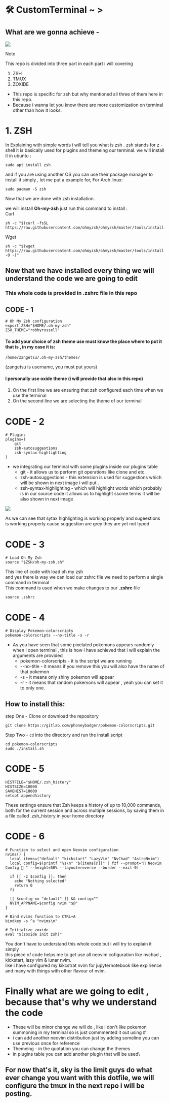# 🛠 CustomTerminal ~ >
## What are we gonna achieve -
![](Assets/Images/Screenshot_08-Jun_17-46-31_27791.png)

> [!NOTE]
> This repo is divided into three part in each part i will covering
> 1. ZSH
> 1. TMUX
> 1. ZOXIDE
> - This repo is specific for zsh but why mentioned all three of them here in this repo.
> - Because i wanna let you know there are more customization on terminal other than how it looks.

# 1. ZSH
In Explaining with simple words i will tell you what is zsh . zsh stands for z - shell it is basically used for plugins and themeing our terminal.
we will install it in ubuntu :
```
sudo apt install zsh
```
and if you are using another OS you can use their package manager to install it simply , let me put a example for, 
For Arch linux:
```
sudo pacman -S zsh
```
Now that we are done with zsh installation.

we will install **Oh-my-zsh** just run this command to install :\
Curl
```
sh -c "$(curl -fsSL https://raw.githubusercontent.com/ohmyzsh/ohmyzsh/master/tools/install.sh)"
```
Wget
```
sh -c "$(wget https://raw.githubusercontent.com/ohmyzsh/ohmyzsh/master/tools/install.sh -O -)"
```

## Now that we have installed every thing we will understand the code we are going to edit 
### This whole code is provided in .zshrc file in this repo

## CODE - 1
```.zshrc
# Oh My Zsh configuration
export ZSH="$HOME/.oh-my-zsh"
ZSH_THEME="robbyrussell"
```
#### To add your choice of zsh theme use must know the place where to put it that is , in my case it is:
```
/home/zangetsu/.oh-my-zsh/themes/
```
(zangetsu is username, you must put yours)
#### I personally use oxide theme (i will provide that also in this repo)
#### 
1. On the first line we are ensuring that zsh configured each time when we use the terminal
1. On the second line we are selecting the theme of our terminal

# CODE - 2
```.zshrc
# Plugins
plugins=(
    git
    zsh-autosuggestions
    zsh-syntax-highlighting
)
```
- we integrating our terminal with some plugins inside our plugins table
  - git - it allows us to perform git operations like clone and etc.
  - zsh-autosuggestions - this extension is used for suggestions which will be shown in next image i will put .
  - zsh-syntax-highlighting - which will highlight words which probably is in our source code it allows us to highlight ssome terms it will be also shown in next image

![](Assets/Images/Screenshot_08-Jun_22-50-34_27015.png)

As we can see that sytax highlighting is working properly and sugeestions is working properly cause suggestion are grey they are yet not typed

# CODE - 3
```.zshrc
# Load Oh My Zsh
source "$ZSH/oh-my-zsh.sh"
```

This line of code with load oh my zsh\
and yes there is way we can load our zshrc file we need to perform a single command in terminal\
This command is used when we make changes to our **.zshrc** file

```
source .zshrc
```
# CODE - 4
```.zshrc
# Display Pokemon-colorscripts
pokemon-colorscripts --no-title -s -r
```
- As you have seen that some pixelated pokemons appears randomly when i open terminal , this is how i have achieved that i will explain the arguments are provided
    - pokemon-colorscripts - it is the script we are running
    - --no-title - it means if you remove this you will also have the name of that pokemon
    - -s - it means only shiny pokemon will appear
    - -r - it means that random pokemons will appear , yeah you can set it to only one.
## How to install this:
step One - Clone or download the repository
```
git clone https://gitlab.com/phoneybadger/pokemon-colorscripts.git

```

Step Two - `cd` into the directory and run the install script
```
cd pokemon-colorscripts
sudo ./install.sh
```

# CODE - 5 

```.zshrc
HISTFILE="$HOME/.zsh_history"
HISTSIZE=10000
SAVEHIST=10000
setopt appendhistory
```

These settings ensure that Zsh keeps a history of up to 10,000 commands, both for the current session and across multiple sessions, by saving them in a file called .zsh_history in your home directory

# CODE - 6
```.zshrc
# Function to select and open Neovim configuration
nvims() {
  local items=("default" "kickstart" "LazyVim" "NvChad" "AstroNvim")
  local config=$(printf "%s\n" "${items[@]}" | fzf --prompt=" Neovim Config  " --height=50% --layout=reverse --border --exit-0)
  
  if [[ -z $config ]]; then
    echo "Nothing selected"
    return 0
  fi

  [[ $config == "default" ]] && config=""
  NVIM_APPNAME=$config nvim "$@"
}

# Bind nvims function to CTRL+A
bindkey -s ^a "nvims\n"

# Initialize zoxide
eval "$(zoxide init zsh)"
```
You don't have to understand this whole code but i will try to explain it simply\
this piece of code helps me to get use all neovim cofiguration like nvchad , kickstart, lazy vim & lunar nvim.\
like i have configured my kikcstrat nvim for jupyternotebook like expirience and many with things with other flavour of nvim.

# Finally what are we going to edit , because that's why we understand the code
- These will be minor change we will do , like i don't like pokemon summoning in my terminal so is just commmented it out using #
- i can add another neovim distribution just by adding someline you can use previous once for reference
- Themeing - in the quotation you can change the themes
- in plugins table you can add another plugin that will be used\

## For now that's it, sky is the limit guys do what ever change you want with this dotfile, we will configure the tmux in the next repo i will be posting. 

